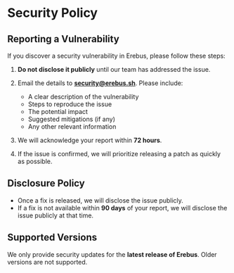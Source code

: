 # Security Policy

## Reporting a Vulnerability

If you discover a security vulnerability in Erebus, please follow these steps:

1. **Do not disclose it publicly** until our team has addressed the issue.
2. Email the details to **security@erebus.sh**. Please include:
   - A clear description of the vulnerability
   - Steps to reproduce the issue
   - The potential impact
   - Suggested mitigations (if any)
   - Any other relevant information

3. We will acknowledge your report within **72 hours**.
4. If the issue is confirmed, we will prioritize releasing a patch as quickly as possible.

## Disclosure Policy

- Once a fix is released, we will disclose the issue publicly.
- If a fix is not available within **90 days** of your report, we will disclose the issue publicly at that time.

## Supported Versions

We only provide security updates for the **latest release of Erebus**. Older versions are not supported.
